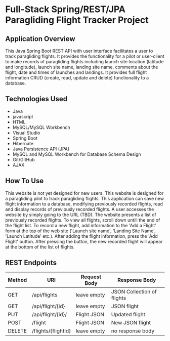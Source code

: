 # Full-Stack Spring/REST/JPA Paragliding Flight Tracker Project
## Application Overview
This Java Spring Boot REST API with user interface facilitates a user to track paragliding flights. It provides the functionality for a pilot or user-client to make records of paragliding flights including launch site location (latitude and longitude), launch site name, landing site name, comments about the flight, date and times of launches and landings. It provides full flight information CRUD (create, read, update and delete) functionality to a database.

## Technologies Used
- Java
- javascript
- HTML
- MySQL/MySQL Workbench
- Visual Studio
- Spring Boot
- Hibernate
- Java Persistence API (JPA)
- MySQL and MySQL Workbench for Database Schema Design
- Git/GitHub
- AJAX 
## How To Use
This website is not yet designed for new users. This website is designed for a paragliding pilot to track paragliding flights. This application can save new flight information to a database, modifying previously recorded flights, read and display records of previously recorded flights. A user accesses the website by simply going to the URL (TBD). The website presents a list of previously recorded flights. To view all flights, scroll down untill the end of the flight list. To record a new flight, add information to the 'Add a Flight' form at the top of the web site ('Launch site name', 'Landing Site Name', 'Launch Latitude' etc.). After adding the flight information, press the 'Add Flight' button.  After pressing the button, the new recorded flight will appear at the bottom of the list of flights.

## REST Endpoints
| Method | URI               | Request Body         |      Response Body        |
|--------|-------------------|----------------------|---------------------------|
| GET    |  /api/flights     |  leave empty         | JSON Collection of flights|
| GET    |  /api/flight/{id} |  leave empty         |      JSON flight          |
| PUT    | /api/flight/{id}/ |    Flight JSON       |      Updated flight       |
| POST   |   /flight         |    Flight JSON       |     New JSON flight       |
| DELETE |/flights/{flightId}|   leave empty        |     no response body      |  
